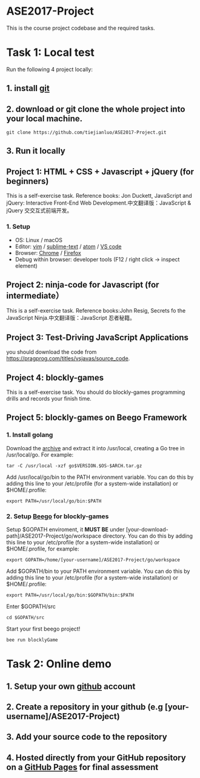# ASE2017-Project
This is the course project codebase and the required tasks.

# Task 1: Local test
Run the following 4 project locally:

## 1. install [git](https://git-scm.com/downloads)

## 2. download or git clone the whole project into your local machine.
```
git clone https://github.com/tiejianluo/ASE2017-Project.git
```
## 3. Run it locally 

  ## Project 1: HTML + CSS + Javascript + jQuery (for beginners)
  This is a self-exercise task. Reference books: Jon Duckett, JavaScript and jQuery: Interactive Front-End Web Development.中文翻译版：JavaScript & jQuery 交交互式前端开发。
  ### 1. Setup 
  * OS: Linux / macOS
  * Editor: [vim](http://www.vim.org/download.php) / [sublime-text](http://www.sublimetext.com/3) / [atom](https://atom.io/) / [VS code](https://code.visualstudio.com)
  * Browser: [Chrome](http://www.google.cn/chrome/browser/desktop) / [Firefox](http://www.firefox.com.cn)
  * Debug within browser: developer tools (F12 / right click -> inspect element) 
  
  ## Project 2: ninja-code for Javascript (for intermediate）
  This is a self-exercise task. Reference books:John Resig, Secrets fo the JavaScript Ninja.中文翻译版：JavaScript 忍者秘籍。
  ###
  
  ## Project 3: Test-Driving JavaScript Applications
  you should download the code from https://pragprog.com/titles/vsjavas/source_code.
  ###
  
  ## Project 4: blockly-games
  This is a self-exercise task. You should do blockly-games programming drills and records your finish time.
  ## Project 5: blockly-games on Beego Framework 
  ### 1. Install golang
  Download the [archive](https://golang.org/dl) and extract it into /usr/local, creating a Go tree in /usr/local/go. For example:
  ```
  tar -C /usr/local -xzf go$VERSION.$OS-$ARCH.tar.gz
  ```
  Add /usr/local/go/bin to the PATH environment variable. 
  You can do this by adding this line to your /etc/profile (for a system-wide installation) or $HOME/.profile:
  ```
  export PATH=/usr/local/go/bin:$PATH
  ```
  ### 2. Setup [Beego](https://beego.me/quickstart) for blockly-games
  Setup $GOPATH enviroment, it **MUST BE** under [your-download-path]/ASE2017-Project/go/workspace directory. 
  You can do this by adding this line to your /etc/profile (for a system-wide installation) or $HOME/.profile, for example:
  ```
  export GOPATH=/home/[your-username]/ASE2017-Project/go/workspace
  ```
  Add $GOPATH/bin to your PATH environment variable. 
  You can do this by adding this line to your /etc/profile (for a system-wide installation) or $HOME/.profile:
  ```
  export PATH=/usr/local/go/bin:$GOPATH/bin:$PATH
  ```
  Enter $GOPATH/src 
  ```
  cd $GOPATH/src
  ```
  Start your first beego project!
  ```
  bee run blocklyGame
  ```
# Task 2: Online demo
## 1. Setup your own [github](https://github.com) account
## 2. Create a repository in your github (e.g [your-username]/ASE2017-Project)
## 3. Add your source code to the repository
## 4. Hosted directly from your GitHub repository on a [GitHub Pages](https://pages.github.com/) for final assessment
